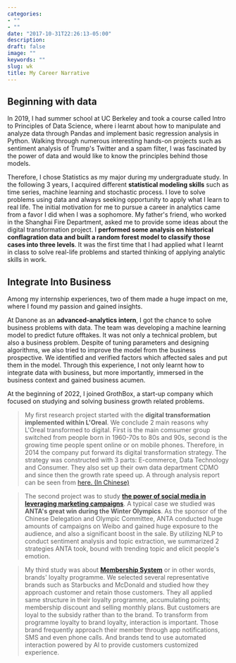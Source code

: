 ```yaml
---
categories:
- ""
- ""
date: "2017-10-31T22:26:13-05:00"
description: 
draft: false
image: ""
keywords: ""
slug: wk
title: My Career Narrative
---
```


## Beginning with data

In 2019, I had summer school at UC Berkeley and took a course called Intro to Principles of Data Science, where i learnt about how to manipulate and analyze data through Pandas and implement basic regression analysis in Python. Walking through numerous interesting hands-on projects such as sentiment analysis of Trump's Twitter and a spam filter, I was fascinated by the power of data and would like to know the principles behind those models.

Therefore, I chose Statistics as my major during my undergraduate study. In the following 3 years, I acquired different **statistical modeling skills** such as time series, machine learning and stochastic process. I love to solve problems using data and always seeking opportunity to apply what I learn to real life. The initial motivation for me to pursue a career in analytics came from a favor I did when I was a sophomore. My father's friend, who worked in the Shanghai Fire Department, asked me to provide some ideas about the digital transformation project. I **performed some analysis on historical conflagration data and built a random forest model to classify those cases into three levels**. It was the first time that I had applied what I learnt in class to solve real-life problems and started thinking of applying analytic skills in work.

## Integrate Into Business

Among my internship experiences, two of them made a huge impact on me, where I found my passion and gained insights.

At Danone as an **advanced-analytics intern**, I got the chance to solve business problems with data. The team was developing a machine learning model to predict future offtakes. It was not only a technical problem, but also a business problem. Despite of tuning parameters and designing algorithms, we also tried to improve the model from the business prospective. We identified and verified factors which affected sales and put them in the model. Through this experience, I not only learnt how to integrate data with business, but more importantly, immersed in the business context and gained business acumen.

At the beginning of 2022, I joined GrothBox, a start-up company which focused on studying and solving business growth related problems.

> My first research project started with the **digital transformation implemented within L'Oreal**. We conclude 2 main reasons why L'Oreal transformed to digital. First is the main comsumer group switched from people born in 1960-70s to 80s and 90s, second is the growing time people spent online or on mobile phones. Therefore, in 2014 the company put forward its digital transformation strategy. The strategy was constructed with 3 parts: E-commerce, Data Technology and Consumer. They also set up their own data department CDMO and since then the growth rate speed up. A through analysis report can be seen from [here. (In Chinese)](https://mp.weixin.qq.com/s/DQMCA4JE3KQpGp68E7I77Q)

> The second project was to study [**the power of social media in leveraging marketing campaigns**](https://mp.weixin.qq.com/s/0xqJf2CkVZqC8bEZ38tSjA). A typical case we studied was **ANTA's great win during the Winter Olympics**. As the sponsor of the Chinese Delegation and Olympic Committee, ANTA conducted huge amounts of campaigns on Weibo and gained huge exposure to the audience, and also a significant boost in the sale. By utilizing NLP to conduct sentiment analysis and topic extraction, we summarized 2 strategies ANTA took, bound with trending topic and elicit people's emotion.

> My third study was about [**Membership System**](https://mp.weixin.qq.com/s/wY3VS9_EgltW2N7R44mtHg) or in other words, brands' loyalty programme. We selected several representative brands such as Starbucks and McDonald and studied how they approach customer and retain those customers. They all applied same structure in their loyalty programme, accumulating points; membership discount and selling monthly plans. But customers are loyal to the subsidy rather than to the brand. To transform from programme loyalty to brand loyalty, interaction is important. Those brand frequently approach their member through app notifications, SMS and even phone calls. And brands tend to use automated interaction powered by AI to provide customers customized experience.
